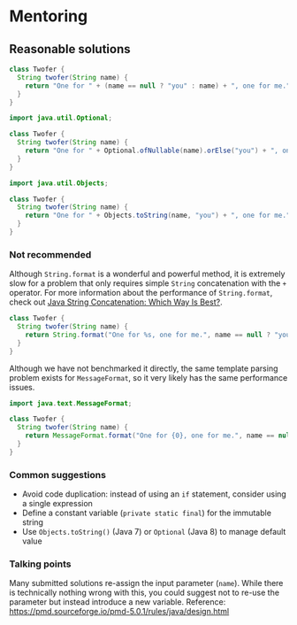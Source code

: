 # Mentoring

## Reasonable solutions

```java
class Twofer {
  String twofer(String name) {
    return "One for " + (name == null ? "you" : name) + ", one for me.";
  }
}
```

```java
import java.util.Optional;

class Twofer {
  String twofer(String name) {
    return "One for " + Optional.ofNullable(name).orElse("you") + ", one for me.";
  }
}
```

```java
import java.util.Objects;

class Twofer {
  String twofer(String name) {
    return "One for " + Objects.toString(name, "you") + ", one for me.";
  }
}
```

### Not recommended

Although `String.format` is a wonderful and powerful method, it is extremely slow for a problem that only requires simple `String` concatenation with the `+` operator.
For more information about the performance of `String.format`, check out [Java String Concatenation: Which Way Is Best?](https://redfin.engineering/java-string-concatenation-which-way-is-best-8f590a7d22a8).

```java
class Twofer {
  String twofer(String name) {
    return String.format("One for %s, one for me.", name == null ? "you" : name);
  }
}
```

Although we have not benchmarked it directly, the same template parsing problem exists for `MessageFormat`, so it very likely has the same performance issues.

```java
import java.text.MessageFormat;

class Twofer {
  String twofer(String name) {
    return MessageFormat.format("One for {0}, one for me.", name == null ? "you" : name);
  }
}
```

### Common suggestions

- Avoid code duplication: instead of using an `if` statement, consider using a single expression
- Define a constant variable (`private static final`) for the immutable string
- Use `Objects.toString()` (Java 7) or `Optional` (Java 8) to manage default value

### Talking points

Many submitted solutions re-assign the input parameter (`name`). While there is technically nothing wrong with this, you could suggest not to re-use the parameter but instead introduce a new variable. Reference: https://pmd.sourceforge.io/pmd-5.0.1/rules/java/design.html
